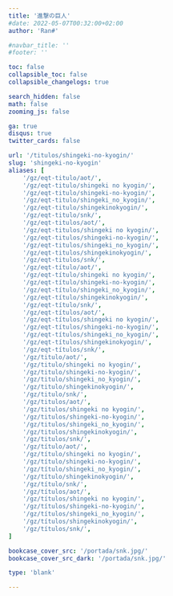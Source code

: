 ```yaml
---
title: '進撃の巨人'
#date: 2022-05-07T00:32:00+02:00
author: 'Ran#'

#navbar_title: ''
#footer: ''

toc: false
collapsible_toc: false
collapsible_changelogs: true

search_hidden: false
math: false
zooming_js: false

ga: true
disqus: true
twitter_cards: false

url: '/titulos/shingeki-no-kyogin/'
slug: 'shingeki-no-kyogin'
aliases: [
    '/gz/eqt-titulo/aot/',
    '/gz/eqt-titulo/shingeki no kyogin/',
    '/gz/eqt-titulo/shingeki-no-kyogin/',
    '/gz/eqt-titulo/shingeki_no_kyogin/',
    '/gz/eqt-titulo/shingekinokyogin/',
    '/gz/eqt-titulo/snk/',
    '/gz/eqt-titulos/aot/',
    '/gz/eqt-titulos/shingeki no kyogin/',
    '/gz/eqt-titulos/shingeki-no-kyogin/',
    '/gz/eqt-titulos/shingeki_no_kyogin/',
    '/gz/eqt-titulos/shingekinokyogin/',
    '/gz/eqt-titulos/snk/',
    '/gz/eqt-título/aot/',
    '/gz/eqt-título/shingeki no kyogin/',
    '/gz/eqt-título/shingeki-no-kyogin/',
    '/gz/eqt-título/shingeki_no_kyogin/',
    '/gz/eqt-título/shingekinokyogin/',
    '/gz/eqt-título/snk/',
    '/gz/eqt-títulos/aot/',
    '/gz/eqt-títulos/shingeki no kyogin/',
    '/gz/eqt-títulos/shingeki-no-kyogin/',
    '/gz/eqt-títulos/shingeki_no_kyogin/',
    '/gz/eqt-títulos/shingekinokyogin/',
    '/gz/eqt-títulos/snk/',
    '/gz/titulo/aot/',
    '/gz/titulo/shingeki no kyogin/',
    '/gz/titulo/shingeki-no-kyogin/',
    '/gz/titulo/shingeki_no_kyogin/',
    '/gz/titulo/shingekinokyogin/',
    '/gz/titulo/snk/',
    '/gz/titulos/aot/',
    '/gz/titulos/shingeki no kyogin/',
    '/gz/titulos/shingeki-no-kyogin/',
    '/gz/titulos/shingeki_no_kyogin/',
    '/gz/titulos/shingekinokyogin/',
    '/gz/titulos/snk/',
    '/gz/título/aot/',
    '/gz/título/shingeki no kyogin/',
    '/gz/título/shingeki-no-kyogin/',
    '/gz/título/shingeki_no_kyogin/',
    '/gz/título/shingekinokyogin/',
    '/gz/título/snk/',
    '/gz/títulos/aot/',
    '/gz/títulos/shingeki no kyogin/',
    '/gz/títulos/shingeki-no-kyogin/',
    '/gz/títulos/shingeki_no_kyogin/',
    '/gz/títulos/shingekinokyogin/',
    '/gz/títulos/snk/',
]

bookcase_cover_src: '/portada/snk.jpg/'
bookcase_cover_src_dark: '/portada/snk.jpg/'

type: 'blank'

---
```


<script>
    window.location.href = "/gz/snk/";
</script>
